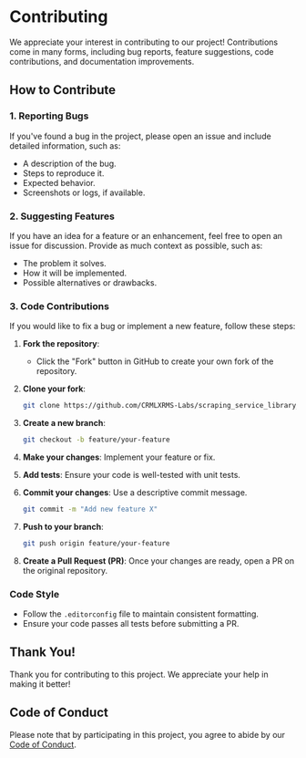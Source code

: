 # Contributing

We appreciate your interest in contributing to our project! Contributions come in many forms, including bug reports, feature suggestions, code contributions, and documentation improvements.

## How to Contribute

### 1. Reporting Bugs

If you've found a bug in the project, please open an issue and include detailed information, such as:
- A description of the bug.
- Steps to reproduce it.
- Expected behavior.
- Screenshots or logs, if available.

### 2. Suggesting Features

If you have an idea for a feature or an enhancement, feel free to open an issue for discussion. Provide as much context as possible, such as:
- The problem it solves.
- How it will be implemented.
- Possible alternatives or drawbacks.

### 3. Code Contributions

If you would like to fix a bug or implement a new feature, follow these steps:

1. **Fork the repository**: 
   - Click the "Fork" button in GitHub to create your own fork of the repository.

2. **Clone your fork**:
   ```bash
   git clone https://github.com/CRMLXRMS-Labs/scraping_service_library_net.git
   ```

3. **Create a new branch**:
   ```bash
   git checkout -b feature/your-feature
   ```

4. **Make your changes**: Implement your feature or fix.

5. **Add tests**: Ensure your code is well-tested with unit tests.

6. **Commit your changes**: Use a descriptive commit message.
   ```bash
   git commit -m "Add new feature X"
   ```

7. **Push to your branch**:
   ```bash
   git push origin feature/your-feature
   ```

8. **Create a Pull Request (PR)**: Once your changes are ready, open a PR on the original repository.

### Code Style

- Follow the `.editorconfig` file to maintain consistent formatting.
- Ensure your code passes all tests before submitting a PR.

## Thank You!

Thank you for contributing to this project. We appreciate your help in making it better!

## Code of Conduct

Please note that by participating in this project, you agree to abide by our [Code of Conduct](CODE_OF_CONDUCT.md).
```
